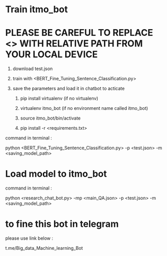 # Train itmo_bot
# PLEASE BE CAREFUL TO REPLACE <> WITH RELATIVE PATH FROM YOUR LOCAL DEVICE
1. download test.json

2. train with <BERT_Fine_Tuning_Sentence_Classification.py>

3. save the parameters and load it in chatbot to acticate
   
   1) pip install virtualenv (if no virtualenv)
   
   2) virtualenv itmo_bot (if no environment name called itmo_bot)
   
   3) source itmo_bot/bin/activate
   
   4) pip install -r <requirements.txt>

command in terminal :

python <BERT_Fine_Tuning_Sentence_Classification.py> -p <test.json> -m <saving_model_path>


# Load model to itmo_bot
command in terminal :

python <research_chat_bot.py> -mp <main_QA.json> -p <test.json> -m <saving_model_path>

# to fine this bot in telegram 
please use link below :

t.me/Big_data_Machine_learning_Bot




